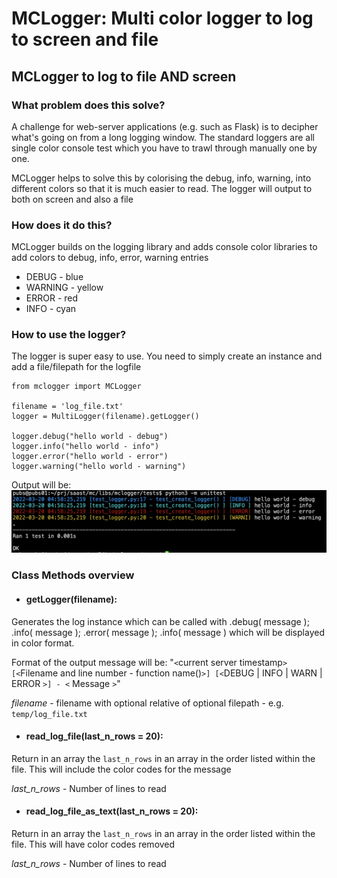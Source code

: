 # MCLogger: Multi color logger to log to screen and file



## MCLogger to log to file AND screen

### What problem does this solve?
A challenge for web-server applications (e.g. such as Flask) is to decipher what's going on from a long logging window.  The standard loggers are all single color console test which you have to trawl through manually one by one.

MCLogger helps to solve this by colorising the debug, info, warning, into different colors so that it is much easier to read.  The logger will output to both on screen and also a file

### How does it do this?
MCLogger builds on the logging library and adds console color libraries to add colors to debug, info, error, warning entries

* DEBUG - blue
* WARNING - yellow
* ERROR - red
* INFO - cyan

### How to use the logger?
The logger is super easy to use.  You need to simply create an instance and add a file/filepath for the logfile

```
from mclogger import MCLogger

filename = 'log_file.txt'
logger = MultiLogger(filename).getLogger()

logger.debug("hello world - debug")
logger.info("hello world - info")
logger.error("hello world - error")
logger.warning("hello world - warning")
```
Output will be:
![Output for mclogger](readme/mclogger.png)

### Class Methods overview

- #### getLogger(filename):
Generates the log instance which can be called with .debug( message ); .info( message ); .error( message ); .info( message ) which will be displayed in color format.

Format of the output message will be:
"`<`current server timestamp`>` `[<`Filename and line number - function name()`>] [<`DEBUG | INFO | WARN | ERROR `>] - <` Message `>`"

*filename* - filename with optional relative of optional filepath - e.g. `temp/log_file.txt`

- #### read_log_file(last_n_rows = 20):
Return in an array the `last_n_rows` in an array in the order listed within the file.  This will include the color codes for the message

*last_n_rows* - Number of lines to read


- #### read_log_file_as_text(last_n_rows = 20):
Return in an array the `last_n_rows` in an array in the order listed within the file.  This will have color codes removed

*last_n_rows* - Number of lines to read